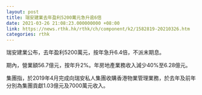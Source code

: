 ```yaml
---
layout: post
title: 瑞安建業去年盈利5200萬元急升逾6倍
date: 2021-03-26 21:08:23.000000000 +08:00
link: https://news.rthk.hk/rthk/ch/component/k2/1582819-20210326.htm
categories: rthk
---
```


瑞安建業公布，去年盈利5200萬元，按年急升6.4倍，不派末期息。

期內，營業額56.7億元，按年升2%。年房地產業務收入減少40%至6.28億元。

集團指，於2019年4月完成向瑞安私人集團收購香港物業管理業務，於去年及前年分別為集團貢獻1.03億元及7000萬元收入。
